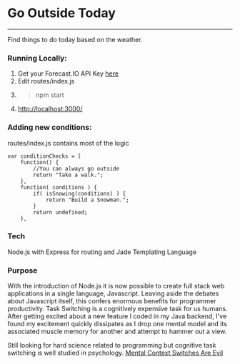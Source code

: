 # Go Outside Today

***

Find things to do today based on the weather.

### Running Locally:
1. Get your Forecast.IO API Key [here](http://developers.forecast.io)
2. Edit routes/index.js
3. > npm start
4. [http://localhost:3000/](http://localhost:3000/)

### Adding new conditions:
routes/index.js contains most of the logic

    var conditionChecks = [
        function() {
            //You can always go outside
            return "Take a walk.";
        },
        function( conditions ) {
            if( isSnowing(conditions) ) {
                return "Build a Snowman.";
            }
            return undefined;
        },

### Tech
Node.js with Express for routing and Jade Templating Language

### Purpose
With the introduction of Node.js it is now possible to create full stack web applications in a single language, Javascript. Leaving aside the debates about Javascript itself, this confers enormous benefits for programmer productivity. Task Switching is a cognitively expensive task for us humans. After getting excited about a new feature I coded in my Java backend, I've found my excitement quickly dissipates as I drop one mental model and its associated muscle memory for another and attempt to hammer out a view.

Still looking for hard science related to programming but cognitive task switching is well studied in psychology.
[Mental Context Switches Are Evil](http://www.johndcook.com/blog/2011/06/09/mental-context-switches-are-evil/)






